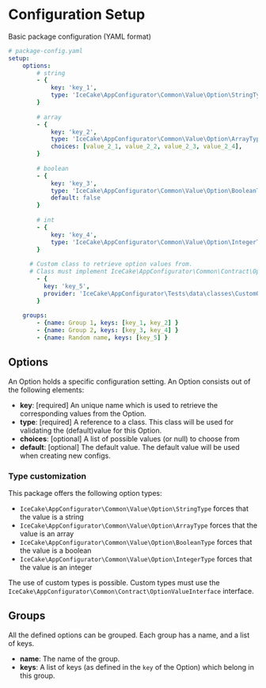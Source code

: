 Configuration Setup
=========

Basic package configuration (YAML format)
```yaml
# package-config.yaml
setup:
    options: 
        # string
        - {
            key: 'key_1',
            type: 'IceCake\AppConfigurator\Common\Value\Option\StringType',
        }
    
        # array
        - {
            key: 'key_2',
            type: 'IceCake\AppConfigurator\Common\Value\Option\ArrayType',
            choices: [value_2_1, value_2_2, value_2_3, value_2_4],
        }
    
        # boolean
        - {
            key: 'key_3',
            type: 'IceCake\AppConfigurator\Common\Value\Option\BooleanType',
            default: false
        }
    
        # int
        - {
            key: 'key_4',
            type: 'IceCake\AppConfigurator\Common\Value\Option\IntegerType',
        }
    
      # Custom class to retrieve option values from.
      # Class must implement IceCake\AppConfigurator\Common\Contract\OptionProviderInterface 
        - {
          key: 'key_5',
          provider: 'IceCake\AppConfigurator\Tests\data\classes\CustomOptionProvider'
        }
    
    groups:
        - {name: Group 1, keys: [key_1, key_2] }
        - {name: Group 2, keys: [key_3, key_4] }
        - {name: Random name, keys: [key_5] }
```

## Options
An Option holds a specific configuration setting. An Option consists out of the following elements: 
- **key**: [required] An unique name which is used to retrieve the corresponding values from the Option.
- **type**: [required] A reference to a class. This class will be used for validating the (default)value for this Option.
- **choices**: [optional] A list of possible values (or null) to choose from
- **default**: [optional] The default value. The default value will be used when creating new configs.

### Type customization
This package offers the following option types:
- `IceCake\AppConfigurator\Common\Value\Option\StringType` forces that the value is a string
- `IceCake\AppConfigurator\Common\Value\Option\ArrayType` forces that the value is an array
- `IceCake\AppConfigurator\Common\Value\Option\BooleanType` forces that the value is a boolean
- `IceCake\AppConfigurator\Common\Value\Option\IntegerType` forces that the value is an integer

The use of custom types is possible. Custom types must use the `IceCake\AppConfigurator\Common\Contract\OptionValueInterface` interface.

## Groups
All the defined options can be grouped. Each group has a name, and a list of keys.
- **name**: The name of the group.
- **keys**: A list of keys (as defined in the ```key``` of the Option) which belong in this group.